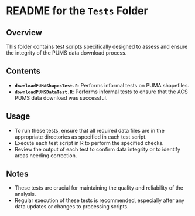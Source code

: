 # README for the `Tests` Folder

## Overview

This folder contains test scripts specifically designed to assess and ensure the integrity of the PUMS data download process.

## Contents

- **`downloadPUMAShapesTest.R`**: Performs informal tests on PUMA shapefiles.
- **`downloadPUMSDataTest.R`**: Performs informal tests to ensure that the ACS PUMS data download was successful. 


## Usage

- To run these tests, ensure that all required data files are in the appropriate directories as specified in each test script.
- Execute each test script in R to perform the specified checks.
- Review the output of each test to confirm data integrity or to identify areas needing correction.

## Notes

- These tests are crucial for maintaining the quality and reliability of the analysis.
- Regular execution of these tests is recommended, especially after any data updates or changes to processing scripts.